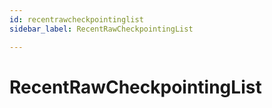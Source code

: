 ```yaml
---
id: recentrawcheckpointinglist
sidebar_label: RecentRawCheckpointingList

---
```


# RecentRawCheckpointingList